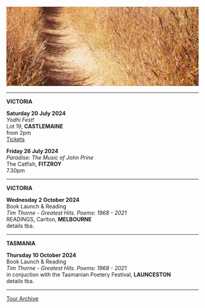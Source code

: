 ![](data/image/news/tourbanner2.jpg)
 
* * * * * 

**VICTORIA**

**Saturday 20 July 2024**\
*Yodhi Fest!*  
Lot 19, **CASTLEMAINE**\
from 2pm\
[Tickets](https://lot19.au/yodhifest/)


**Friday 26 July 2024**\
*Paradise: The Music of John Prine*  
The Catfish, **FITZROY**\
7.30pm 

* * * * *

**VICTORIA**

**Wednesday 2 October 2024**\
Book Launch & Reading\
*Tim Thorne - Greatest Hits. Poems: 1968 - 2021*   
READINGS, Carlton, **MELBOURNE**\
details tba. 

* * * * *

**TASMANIA**

**Thursday 10 October 2024**\
Book Launch & Reading\
*Tim Thorne - Greatest Hits. Poems: 1968 - 2021*   
in conjuction with the Tasmanian Poetery Festival, **LAUNCESTON**\
details tba. 

* * * * *

[Tour Archive](tour/archive)
